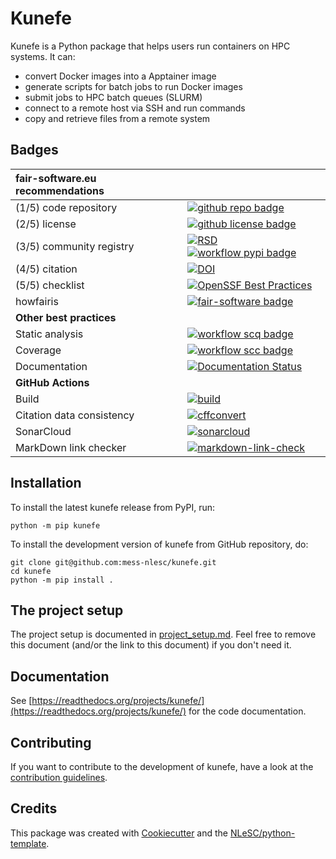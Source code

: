 # Kunefe

Kunefe is a Python package that helps users run containers on HPC systems. It can:

- convert Docker images into a Apptainer image
- generate scripts for batch jobs to run Docker images
- submit jobs to HPC batch queues (SLURM)
- connect to a remote host via SSH and run commands
- copy and retrieve files from a remote system

## Badges

| fair-software.eu recommendations | |
| :-- | :--  |
| (1/5) code repository              | [![github repo badge](https://img.shields.io/badge/github-repo-000.svg?logo=github&labelColor=gray&color=blue)](https://github.com/mess-nlesc/kunefe) |
| (2/5) license                      | [![github license badge](https://img.shields.io/github/license/mess-nlesc/kunefe)](https://github.com/mess-nlesc/kunefe) |
| (3/5) community registry           | [![RSD](https://img.shields.io/badge/rsd-kunefe-00a3e3.svg)](https://www.research-software.nl/software/kunefe) [![workflow pypi badge](https://img.shields.io/pypi/v/kunefe.svg?colorB=blue)](https://pypi.python.org/project/kunefe/) |
| (4/5) citation                     | [![DOI](https://zenodo.org/badge/DOI/10.5281/zenodo.10786467.svg)](https://zenodo.org/doi/10.5281/zenodo.10786467)
 | (5/5) checklist                    | [![OpenSSF Best Practices](https://www.bestpractices.dev/projects/8629/badge)](https://www.bestpractices.dev/projects/8629) |
| howfairis                          | [![fair-software badge](https://img.shields.io/badge/fair--software.eu-%E2%97%8F%20%20%E2%97%8F%20%20%E2%97%8F%20%20%E2%97%8F%20%20%E2%97%8B-yellow)](https://fair-software.eu) |
| **Other best practices**           | &nbsp; |
| Static analysis                    | [![workflow scq badge](https://sonarcloud.io/api/project_badges/measure?project=mess-nlesc_kunefe&metric=alert_status)](https://sonarcloud.io/dashboard?id=mess-nlesc_kunefe) |
| Coverage                           | [![workflow scc badge](https://sonarcloud.io/api/project_badges/measure?project=mess-nlesc_kunefe&metric=coverage)](https://sonarcloud.io/dashboard?id=mess-nlesc_kunefe) |
| Documentation                      | [![Documentation Status](https://readthedocs.org/projects/kunefe/badge/?version=latest)](https://kunefe.readthedocs.io/en/latest/?badge=latest) |
| **GitHub Actions**                 | &nbsp; |
| Build                              | [![build](https://github.com/mess-nlesc/kunefe/actions/workflows/build.yml/badge.svg)](https://github.com/mess-nlesc/kunefe/actions/workflows/build.yml) |
| Citation data consistency          | [![cffconvert](https://github.com/mess-nlesc/kunefe/actions/workflows/cffconvert.yml/badge.svg)](https://github.com/mess-nlesc/kunefe/actions/workflows/cffconvert.yml) |
| SonarCloud                         | [![sonarcloud](https://github.com/mess-nlesc/kunefe/actions/workflows/sonarcloud.yml/badge.svg)](https://github.com/mess-nlesc/kunefe/actions/workflows/sonarcloud.yml) |
| MarkDown link checker              | [![markdown-link-check](https://github.com/mess-nlesc/kunefe/actions/workflows/markdown-link-check.yml/badge.svg)](https://github.com/mess-nlesc/kunefe/actions/workflows/markdown-link-check.yml) |

## Installation

To install the latest kunefe release from PyPI, run:

```console
python -m pip kunefe
```

To install the development version of kunefe from GitHub repository, do:

```console
git clone git@github.com:mess-nlesc/kunefe.git
cd kunefe
python -m pip install .
```

## The project setup

The project setup is documented in [project_setup.md](project_setup.md). Feel free to remove this document (and/or the link to this document) if you don't need it.

## Documentation

See [https://readthedocs.org/projects/kunefe/](https://readthedocs.org/projects/kunefe/) for the code documentation.

## Contributing

If you want to contribute to the development of kunefe,
have a look at the [contribution guidelines](CONTRIBUTING.md).

## Credits

This package was created with [Cookiecutter](https://github.com/audreyr/cookiecutter) and the [NLeSC/python-template](https://github.com/NLeSC/python-template).
